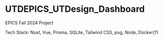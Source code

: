 # UTDEPICS_UTDesign_Dashboard
EPICS Fall 2024 Project

Tech Stack: Nuxt, Vue, Prisma, SQLite, Tailwind CSS, pug, Node, Docker(?)
